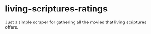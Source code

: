 # living-scriptures-ratings

Just a simple scraper for gathering all the movies that living scriptures offers.
